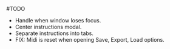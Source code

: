 #TODO
- Handle when window loses focus.
- Center instructions modal.
- Separate instructions into tabs.
- FIX: Midi is reset when opening Save, Export, Load options.
